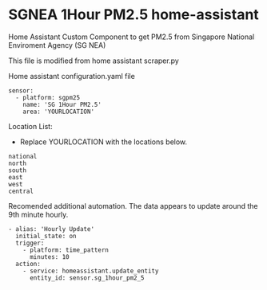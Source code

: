 # SGNEA 1Hour PM2.5 home-assistant


Home Assistant Custom Component to get PM2.5 from Singapore National Enviroment Agency (SG NEA)


This file is modified from home assistant scraper.py


Home assistant
configuration.yaml file

```
sensor:
  - platform: sgpm25
    name: 'SG 1Hour PM2.5'
    area: 'YOURLOCATION'
```


Location List:
- Replace YOURLOCATION with the locations below. 

```
national
north
south
east
west
central
```

Recomended additional automation. The data appears to update around the 9th minute hourly. 
```
- alias: 'Hourly Update'
  initial_state: on
  trigger:
    - platform: time_pattern
      minutes: 10
  action:
    - service: homeassistant.update_entity
      entity_id: sensor.sg_1hour_pm2_5
```
